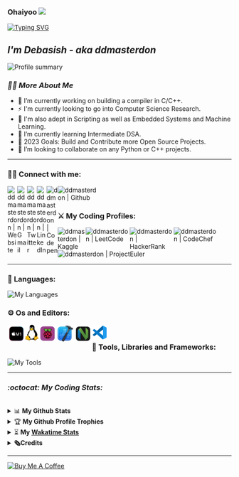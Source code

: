 ###  Ohaiyoo <img src="https://user-images.githubusercontent.com/42378118/110234147-e3259600-7f4e-11eb-95be-0c4047144dea.gif" width="30">

[![Typing SVG](https://readme-typing-svg.herokuapp.com?size=18&duration=1200&color=12D7F7&lines=Eat;Sleep;Code;Anime;Repeat&width=99&height=20&vCenter=true)](https://git.io/typing-svg)

## _I'm Debasish - aka ddmasterdon_


<p> 
  <img align="" alt="Profile summary" src="http://github-profile-summary-cards.vercel.app/api/cards/profile-details?username=debasish-dutta&theme=blueberry" />
<!--   <img align="right" alt="Profile gif" src="https://media.giphy.com/media/v1.Y2lkPTc5MGI3NjExMmU1MmIxMjUxMzg3NGQ3ZDdiZjhiODU0YzNjMDkyMmJhN2Y4NDgwZSZlcD12MV9pbnRlcm5hbF9naWZzX2dpZklkJmN0PWc/KGhpQ5NMoWKQurlHwI/giphy.gif" /> -->
</p>

<!-- <iframe src="https://giphy.com/embed/KGhpQ5NMoWKQurlHwI" width="478" height="480" frameBorder="0" class="giphy-embed" allowFullScreen></iframe><p><a href="https://giphy.com/gifs/tech-programming-backend-KGhpQ5NMoWKQurlHwI">via GIPHY</a></p> -->

### _🕵️‍♂️ More About Me_
- 🔭 I’m currently working on building a compiler in C/C++.
- ⚡ I'm currently looking to go into Computer Science Research. 
- 🦖 I'm also adept in Scripting as well as Embedded Systems and Machine Learning.
- 🌱 I’m currently learning Intermediate DSA.
- 🥅 2023 Goals: Build and Contribute more Open Source Projects.
- 👯 I’m looking to collaborate on any Python or C++ projects.
<!---- 🤔 I’m looking for help with ...
<!---- 💬 Ask me about ...
<!---- 📫 How to reach me: ...
<!---- 😄 Pronouns: ...
<!---- ⚡ Fun fact: ... --->

---

### 🫰🏻 Connect with me: 

[<img align="left" alt="ddmasterdon | Website" width="22px" src="https://cdn4.iconfinder.com/data/icons/essentials-74/24/004_-_Website-512.png" />][website]
<a href="mailto:ddmasterdon@gmail.com"> <img align="left" alt="ddmasterdon | Gmail" width="22px" src="https://cdn1.iconfinder.com/data/icons/google-new-logos-1/32/gmail_new_logo-512.png"/></a>
[<img align="left" alt="ddmasterdon | Twitter" width="22px" src="https://cdn2.iconfinder.com/data/icons/social-media-2285/512/1_Twitter_colored_svg-256.png" target="_blank"/>][twitter] 
<!-- ![Twitter](https://img.shields.io/twitter/follow/ddmasterdon?label=Follow&style=social) --->
[<img align="left" alt="ddmasterdon | LinkedIn" width="22px" src="https://cdn2.iconfinder.com/data/icons/social-media-2285/512/1_Linkedin_unofficial_colored_svg-256.png" target="_blank"/>][linkedin]
<!-- [<img align="left" alt="ddmasterdon | Instagram" width="22px" src="https://cdn2.iconfinder.com/data/icons/social-media-2285/512/1_Instagram_colored_svg_1-256.png" target="_blank"/>][instagram] --->
[<img align="left" alt="ddmasterdon | Codepen" width="25px" src="https://cdn3.iconfinder.com/data/icons/popular-services-brands/512/codepen-512.png" target="_blank" />][codepen]
[<img align="left" alt="ddmasterdon | Github" width="89px" src="https://img.shields.io/github/followers/debasish-dutta?label=Follow&style=social" target="_blank" />][github]


<br />
<br />

### ⚔️ My Coding Profiles:

[<img align="left" alt="ddmasterdon | Kaggle" width="63px" src="https://www.kaggle.com/static/images/site-logo.svg" target="_blank" />][kaggle]
[<img align="left" alt="ddmasterdon | LeetCode" width="99px" src="https://theme.zdassets.com/theme_assets/9008406/036323c6afd10392aa5b7e3a2eb7557d17955c81.png" target="_blank"/>][leetCode]
[<img align="left" alt="ddmasterdon | HackerRank" width="99px" src="https://hrcdn.net/fcore/assets/brand/logo-new-white-green-a5cb16e0ae.svg" target="_blank"/>][hackerRank]
[<img align="left" alt="ddmasterdon | CodeChef" width="99px" src="https://cdn.codechef.com/images/cc-logo.svg"/>][codeChef]
[<img align="left" alt="ddmasterdon | ProjectEuler" width="220px" src="https://projecteuler.net/profile/ddmasterdon.png"/>][projectEuler]

<br />
<br />
<br />
<br />

---

### 🧮 Languages:

<!-- <img align="left" alt="C++" width="36px" src="https://raw.githubusercontent.com/github/explore/180320cffc25f4ed1bbdfd33d4db3a66eeeeb358/topics/cpp/cpp.png" />
<img align="left" alt="Python" width="36px" src="https://raw.githubusercontent.com/github/explore/80688e429a7d4ef2fca1e82350fe8e3517d3494d/topics/python/python.png" />
<img align="left" alt="C" width="36px" src="https://raw.githubusercontent.com/github/explore/f3e22f0dca2be955676bc70d6214b95b13354ee8/topics/c/c.png" />
<img align="left" alt="JS" width="36px" src="https://raw.githubusercontent.com/github/explore/80688e429a7d4ef2fca1e82350fe8e3517d3494d/topics/javascript/javascript.png" /> -->
![My Languages](https://skillicons.dev/icons?i=c,cpp,py,js,java)
<br />

### ⚙️ Os and Editors:

<img align="left" alt="macOs" width="40px" src="assets/icons/m1Mac.png" />
<img align="left" alt="linux" width="30px" src="assets/icons/Tux.png" />
<img align="left" alt="Pi" padding-right="40px" width="40px" src="assets/icons/RPi.png" />
<img align="left" alt="xCode" width="40px" src="assets/icons/xcode.png" />
<img align="left" alt="nVim" width="40px" src="assets/icons/nvim.png" />
<img align="left" alt="Visual Studio Code" width="35px" src="assets/icons/vsc.png" />

<br />

### 🧰 Tools, Libraries and Frameworks:

<!-- <img align="left" alt="Tensorflow" width="26px" src="https://raw.githubusercontent.com/github/explore/80688e429a7d4ef2fca1e82350fe8e3517d3494d/topics/tensorflow/tensorflow.png" />
<img align="left" alt="Gatsby" width="26px" src="https://raw.githubusercontent.com/github/explore/e94815998e4e0713912fed477a1f346ec04c3da2/topics/gatsby/gatsby.png" />
<img align="left" alt="Sckit-learn" width="26px" src="https://upload.wikimedia.org/wikipedia/commons/thumb/0/05/Scikit_learn_logo_small.svg/220px-Scikit_learn_logo_small.svg.png" />
<img align="left" alt="Anaconda" width="26px" src="https://avatars2.githubusercontent.com/u/1158637?s=200&v=4" />
<img align="left" alt="jupyter" width="26px" src="https://raw.githubusercontent.com/github/explore/80688e429a7d4ef2fca1e82350fe8e3517d3494d/topics/jupyter-notebook/jupyter-notebook.png" />
<img align="left" alt="GitHub" width="26px" src="https://raw.githubusercontent.com/github/explore/78df643247d429f6cc873026c0622819ad797942/topics/github/github.png" />
<img align="left" alt="HTML5" width="26px" src="https://raw.githubusercontent.com/github/explore/80688e429a7d4ef2fca1e82350fe8e3517d3494d/topics/terminal/terminal.png" /> -->
![My Tools](https://skillicons.dev/icons?i=git,vim,bash,cmake,md,bots,html,css,latex,nextjs,graphql,tailwind,mongodb,flask,gatsby,postgres,tensorflow,pytorch,ps,arduino&perline=10)
<br />

---

### _:octocat: My Coding Stats:_

<br>

<div> 
  
  <details>
  <summary>📊 <b>My Github Stats</b></summary>
 <br />
 <p align="center">
<!--  <a href="https://github.com/abhinandanraj">
<img align="" alt="Stats" src="https://github-readme-stats-ddmasterdon.vercel.app/api?username=debasish-dutta&count_private=true&show_icons=true&theme=cobalt" />
  </a>
  <a href="https://github.com/abhinandanraj/github-readme-stats">
<img align="right" alt="languages" src="https://github-readme-stats-ddmasterdon.vercel.app/api/top-langs/?username=debasish-dutta&theme=aura&layout=compact&hide=php" />
  </a>
 </p> -->
<!--
| 📃 | 🖋️ |
| :---: | :---: |
| ![Stats](https://github-readme-stats-ddmasterdon.vercel.app/api?username=debasish-dutta&count_private=true&show_icons=true&theme=cobalt) | ![Languages](https://github-readme-stats-ddmasterdon.vercel.app/api/top-langs/?username=debasish-dutta&theme=aura&layout=compact&hide=php) |
| ![Contribution Graph](https://github-readme-activity-graph-virid.vercel.app/graph?username=debasish-dutta&custom_title=My%20Contribution%20Graph%&theme=tokyo-night&hide_border=true&radius=10) | |
-->
<table>
  <thead>
        <tr>
            <th>📈</th>
            <th>🖋</th>
        </tr>
    </thead>
  <tbody>
  <tr>
    <td  align="center" width="50%"><img alt="github Stats" height="50%" width="75%" src="https://github-readme-stats-ddmasterdon.vercel.app/api?username=debasish-dutta&count_private=true&show_icons=true&theme=cobalt&hide_rank=true" /></td>
   <td align="center" width="50%"><img alt="github lang" height="50%" width="75%" src="https://github-readme-stats-ddmasterdon.vercel.app/api/top-langs/?username=debasish-dutta&theme=aura&layout=compact&hide=php" /></td>
  </tr>
  <tr>
      <td align="center" colspan="2"><img alt="contrib graph" height="50%" width="80%" src="https://github-readme-activity-graph-virid.vercel.app/graph?username=debasish-dutta&custom_title=My%20Contribution%20Graph%&theme=tokyo-night&hide_border=true&radius=10" /></td>
   </tr> 
  </tbody>
</table>

</p>
  </details>
  <details>
 <summary>🏆 <b>My Github Profile Trophies</b></summary>
 <br />
 <p align="center">
   <img width="800" align="center" src="https://github-profile-trophy.vercel.app/?username=debasish-dutta&theme=chalk&no-bg=true&rank=-C"/>
 </p>
</details>
  <details>
 <summary>⏳ <b>My <a href="https://wakatime.com/@ddmasterdon">Wakatime  Stats</a> </b></summary>
 <br />
<p align="center">
<!---
   <img align="center" width="" src="https://github-readme-stats-ddmasterdon.vercel.app/api/wakatime?username=ddmasterdon&layout=compact&theme=dracula&range=all_time"/>
    <br />
    <img align="center" src="https://wakatime.com/share/@ddmasterdon/7298dde4-3a97-4215-8f72-d45c3b46500b.svg"/>
  
 </p> -->
<!--
| 📈 | 🖋 |
| :---: | :---: |
| <img alt="Wakatime Stats" height="100%" width="50%" src="https://github-readme-stats-ddmasterdon.vercel.app/api/wakatime?username=ddmasterdon&layout=compact&theme=dracula&range=all_time" /> | <img alt="wt editors" height="100%" width="50%" src="https://wakatime.com/share/@ddmasterdon/5b28b5ee-03ea-4f20-93fc-b3d4881e4989.svg" /> |
| Weekly Contribution Graph | Hourly Contribution |
| <img height="100%" width="50%" src="https://github-readme-activity-graph-virid.vercel.app/graph?username=debasish-dutta&custom_title=My%20Contribution%20Graph%&theme=tokyo-night&hide_border=true&radius=10"/> | <img height="100%" width="50%" alt="wt editors" src="https://wakatime.com/share/@ddmasterdon/5b28b5ee-03ea-4f20-93fc-b3d4881e4989.svg" /> |
| Hourly Contribution | Editors used over the past year | 
| <img height="100%" width="50%" alt="wt graph" src="https://wakatime.com/share/@ddmasterdon/2c3ae9b2-1aa6-4209-9bbf-8e178304ba01.svg" /> | <img height="100%" width="50%" alt="wt editors" src="https://wakatime.com/share/@ddmasterdon/5b28b5ee-03ea-4f20-93fc-b3d4881e4989.svg" /> |
-->
<table>
    <thead>
        <tr>
             <th>📈 Languages over Past Year</th>
            <th>🖋 Languages over Past Month</th>
        </tr>
    </thead>
    <tbody>
        <tr>
            <td width="50%"><img alt="Wakatime yearly Stats" width="100%" src="https://github-readme-stats-ddmasterdon.vercel.app/api/wakatime?username=ddmasterdon&layout=compact&theme=dracula&range=all_time&hide_title=true" /></td>
          <td width="50%"> <img alt="Wakatime Monthly Stats"  width="100%" src="https://wakatime.com/share/@ddmasterdon/acb68d36-f856-4713-9989-a77fb78daaa1.svg" /></td>
        </tr>
      <tr>
        <td align="center">Editors used over the past year</td>
        <td align="center">Coding Activity over Past Year</td>
      </tr>
      <tr>
       <td width="30%" align="center"><img alt="wt editors" height="50%" width="100%" src="https://wakatime.com/share/@ddmasterdon/5b28b5ee-03ea-4f20-93fc-b3d4881e4989.svg" /></td>
        <td width="70%"> <img height="100%" width="100%" alt="wt graph" src="https://wakatime.com/share/@ddmasterdon/2c3ae9b2-1aa6-4209-9bbf-8e178304ba01.svg" /> </td>
      </tr>
<!--       <tr>
       <th>📈 Coding Activity over Past Year</th>
            <th>🖋 Coding Activity over Past Month</th>
      </tr>
      <tr>
      <td ><img height="100%" width="100%" alt="wt graph" src="https://wakatime.com/share/@ddmasterdon/2c3ae9b2-1aa6-4209-9bbf-8e178304ba01.svg" /></td>
      <td width="50%"><img height="100%" width="100%" alt="wt graph" src="https://wakatime.com/share/@ddmasterdon/2c3ae9b2-1aa6-4209-9bbf-8e178304ba01.svg" /></td>
  </tr> -->
    </tbody>
</table>
<!-- <table>
  <thead>
        <tr>
            <th>📈 Languages over Past Year</th>
            <th>🖋 Languages over Past Month</th>
        </tr>
    </thead>
  <tbody>
  <tr>
    <td rowspan="3" width="50%"><img alt="Wakatime Stats" height="100%" width="100%" src="https://github-readme-stats-ddmasterdon.vercel.app/api/wakatime?username=ddmasterdon&layout=compact&theme=dracula&range=all_time" /></td>
   <td><img alt="wt editors" height="50%" width="50%" src="https://wakatime.com/share/@ddmasterdon/5b28b5ee-03ea-4f20-93fc-b3d4881e4989.svg" /></td>
  </tr>
  <tr>
    <td align="center">Editors used over the past year</td>
   <tr>
      <td><img alt="wt editors" height="50%" width="50%" src="https://wakatime.com/share/@ddmasterdon/5b28b5ee-03ea-4f20-93fc-b3d4881e4989.svg" /></td>
   </tr> 
  </tr>
  <tr>
    <td align="center" colspan="2">Weekly Contribution</td>
  </tr>
  <tr>
    <td colspan="2"><img height="100%" width="100%" src="https://github-readme-activity-graph-virid.vercel.app/graph?username=debasish-dutta&custom_title=My%20Contribution%20Graph%&theme=tokyo-night&hide_border=true&radius=10"/></td>
  </tr>
  <tr>
    <td align="center" colspan="2">Hourly Contribution</td>
  </tr>
  <tr>
    <td colspan="2"><img height="100%" width="100%" alt="wt graph" src="https://wakatime.com/share/@ddmasterdon/2c3ae9b2-1aa6-4209-9bbf-8e178304ba01.svg" /></td>
  </tr>
  </tbody>
</table> -->


</p>
</details>
   <details>
 <summary> <b>🗞️Credits</b></summary>
 <br />
 <p align="center">
<!--    <a href="https://wakatime.com/@ddmasterdon">
   <img width="" src="https://github-readme-activity-graph-virid.vercel.app/graph?username=debasish-dutta&custom_title=My%20Contribution%20Graph%&theme=tokyo-night&hide_border=true&radius=10"/>
  </a> -->

Comming Soon!!
<!--
- Inspired by [John Doe's Profile](https://github.com/johndoe)
- Help and guidance from [Jane Smith](https://github.com/janesmith)
 -->
 </p>
</details>
  
<!-- <img align="" alt="Stats" src="https://github-readme-stats-ddmasterdon.vercel.app/api?username=debasish-dutta&count_private=true&show_icons=true&theme=cobalt" /> -->
<!-- <img align="right" alt="languages" src="https://github-readme-stats-ddmasterdon.vercel.app/api/top-langs/?username=debasish-dutta&theme=aura&layout=compact&hide=php" /> -->
<!-- <img align="right" alt="languages" src="http://github-profile-summary-cards.vercel.app/api/cards/productive-time?username=vn7n24fzkq&theme=default&utcOffset=8" /> -->
</div>

<!-- [![ddmasterdon's wakatime stats](http://github-readme-stats-ddmasterdon.vercel.app/api/wakatime?username=ddmasterdon&layout=compact&theme=dracula&range=all_time)](https://wakatime.com/@ddmasterdon) -->

---
<a align="left" href="https://www.buymeacoffee.com/ddmasterdon" target="_blank"><img src="https://www.buymeacoffee.com/assets/img/guidelines/download-assets-sm-1.svg" alt="Buy Me A Coffee" height="41" width="174"></a>


[website]: https://debasishdutta.is-a.dev/
[Github]: https://github.com/debasish-dutta
[Kaggle]: https://www.kaggle.com/ddmasterdon
[twitter]: https://twitter.com/ddmasterdon
[codepen]: https://codepen.io/ddmasterdon
[youtube]: https://youtube.com/ddmasterdon
[instagram]: https://instagram.com/ddmasterdon
[linkedin]: https://linkedin.com/in/debasish-
[leetCode]: https://leetcode.com/ddmasterdon/
[hackerRank]: https://www.hackerrank.com/ddmasterdon
[projectEuler]: https://projecteuler.net/
[codeChef]: https://www.codechef.com/users/ddmasterdon
